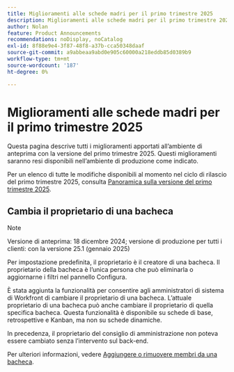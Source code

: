 ```yaml
---
title: Miglioramenti alle schede madri per il primo trimestre 2025
description: Miglioramenti alle schede madri per il primo trimestre 2025
author: Nolan
feature: Product Announcements
recommendations: noDisplay, noCatalog
exl-id: 8f88e9e4-3f87-48f8-a37b-cca50348daaf
source-git-commit: a9abbeaa9abd0e905c60000a218eddb85d0389b9
workflow-type: tm+mt
source-wordcount: '187'
ht-degree: 0%

---
```


# Miglioramenti alle schede madri per il primo trimestre 2025

Questa pagina descrive tutti i miglioramenti apportati all’ambiente di anteprima con la versione del primo trimestre 2025. Questi miglioramenti saranno resi disponibili nell’ambiente di produzione come indicato.

Per un elenco di tutte le modifiche disponibili al momento nel ciclo di rilascio del primo trimestre 2025, consulta [Panoramica sulla versione del primo trimestre 2025](/help/quicksilver/product-announcements/product-releases/25-q1-release-activity/25-q1-release-overview.md).

## Cambia il proprietario di una bacheca

>[!NOTE]
>
>Versione di anteprima: 18 dicembre 2024; versione di produzione per tutti i clienti: con la versione 25.1 (gennaio 2025)

Per impostazione predefinita, il proprietario è il creatore di una bacheca. Il proprietario della bacheca è l’unica persona che può eliminarla o aggiornarne i filtri nel pannello Configura.

È stata aggiunta la funzionalità per consentire agli amministratori di sistema di Workfront di cambiare il proprietario di una bacheca. L’attuale proprietario di una bacheca può anche cambiare il proprietario di quella specifica bacheca. Questa funzionalità è disponibile su schede di base, retrospettive e Kanban, ma non su schede dinamiche.

In precedenza, il proprietario del consiglio di amministrazione non poteva essere cambiato senza l’intervento sul back-end.

Per ulteriori informazioni, vedere [Aggiungere o rimuovere membri da una bacheca](/help/quicksilver/agile/get-started-with-boards/add-members-to-board.md).
